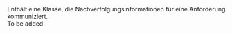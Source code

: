 <Namespace Name="Microsoft.Azure.NotificationHubs.Tracing">
  <Docs>
    <summary>Enthält eine Klasse, die Nachverfolgungsinformationen für eine Anforderung kommuniziert.</summary> 
    <remarks>To be added.</remarks>
  </Docs>
</Namespace>
